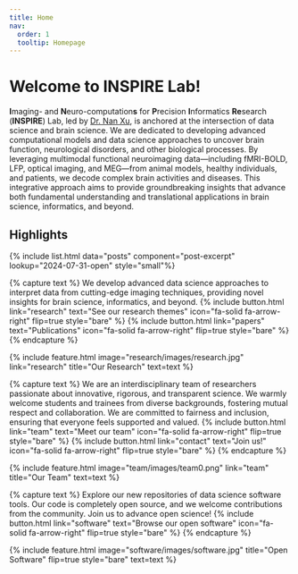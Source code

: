 ```yaml
---
title: Home
nav:
  order: 1
  tooltip: Homepage
---
```

# Welcome to INSPIRE Lab!
**I**maging- and **N**euro-computation**s** for **P**recision **I**nformatics **Re**search (**INSPIRE**) Lab, led by [Dr. Nan Xu](members/nan-xu.html), is anchored at the intersection of data science and brain science. We are dedicated to developing advanced computational models and data science approaches to uncover brain function, neurological disorders, and other biological processes. By leveraging multimodal functional neuroimaging data—including fMRI-BOLD, LFP, optical imaging, and MEG—from animal models, healthy individuals, and patients, we decode complex brain activities and diseases. This integrative approach aims to provide groundbreaking insights that advance both fundamental understanding and translational applications in brain science, informatics, and beyond.
## Highlights
{% include list.html data="posts" component="post-excerpt" lookup="2024-07-31-open" style="small"%}

{% capture text %}
We develop advanced data science approaches to interpret data from cutting-edge imaging techniques, providing novel insights for brain science, informatics, and beyond.
{%
  include button.html
  link="research"
  text="See our research themes"
  icon="fa-solid fa-arrow-right"
  flip=true
  style="bare"
%}
{%
  include button.html
  link="papers"
  text="Publications"
  icon="fa-solid fa-arrow-right"
  flip=true
  style="bare"
%}
{% endcapture %}

{%
  include feature.html
  image="research/images/research.jpg"
  link="research"
  title="Our Research"
  text=text
%}

{% capture text %} 
We are an interdisciplinary team of researchers passionate about innovative, rigorous, and transparent science. We warmly welcome students and trainees from diverse backgrounds, fostering mutual respect and collaboration. We are committed to fairness and inclusion, ensuring that everyone feels supported and valued.
{%
  include button.html
  link="team"
  text="Meet our team"
  icon="fa-solid fa-arrow-right"
  flip=true
  style="bare"
%}
{%
  include button.html
  link="contact"
  text="Join us!"
  icon="fa-solid fa-arrow-right"
  flip=true
  style="bare"
%}
{% endcapture %}

{%
  include feature.html
  image="team/images/team0.png"
  link="team"
  title="Our Team"
  text=text
%}

{% capture text %}
Explore our new repositories of data science software tools. Our code is completely open source, and we welcome contributions from the community. Join us to advance open science!
{%
  include button.html
  link="software"
  text="Browse our open software"
  icon="fa-solid fa-arrow-right"
  flip=true
  style="bare"
%}
{% endcapture %}

{%
  include feature.html
  image="software/images/software.jpg"
  title="Open Software"
  flip=true
  style="bare"
  text=text
%}
